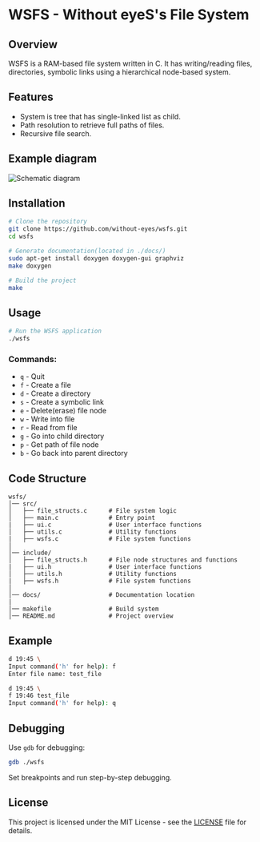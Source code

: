 # WSFS - Without eyeS's File System

## Overview

WSFS is a RAM-based file system written in C. It has writing/reading files, directories, symbolic links using a
hierarchical node-based system.

## Features

- System is tree that has single-linked list as child.
- Path resolution to retrieve full paths of files.
- Recursive file search.

## Example diagram

![Schematic diagram](diagram.png?)

## Installation

```sh
# Clone the repository
git clone https://github.com/without-eyes/wsfs.git
cd wsfs

# Generate documentation(located in ./docs/)
sudo apt-get install doxygen doxygen-gui graphviz
make doxygen

# Build the project
make
```

## Usage

```sh
# Run the WSFS application
./wsfs
```

### Commands:

- `q` - Quit
- `f` - Create a file
- `d` - Create a directory
- `s` - Create a symbolic link
- `e` - Delete(erase) file node
- `w` - Write into file
- `r` - Read from file
- `g` - Go into child directory
- `p` - Get path of file node
- `b` - Go back into parent directory

## Code Structure

```
wsfs/
│── src/
│   ├── file_structs.c      # File system logic
│   ├── main.c              # Entry point
|   ├── ui.c                # User interface functions
│   ├── utils.c             # Utility functions
|   ├── wsfs.c              # File system functions
│
│── include/
│   ├── file_structs.h      # File node structures and functions
|   ├── ui.h                # User interface functions
│   ├── utils.h             # Utility functions
|   ├── wsfs.h              # File system functions
│
│── docs/                   # Documentation location
|
│── makefile                # Build system
│── README.md               # Project overview
```

## Example

```sh
d 19:45 \
Input command('h' for help): f
Enter file name: test_file

d 19:45 \
f 19:46 test_file
Input command('h' for help): q
```

## Debugging

Use `gdb` for debugging:

```sh
gdb ./wsfs
```

Set breakpoints and run step-by-step debugging.

## License

This project is licensed under the MIT License - see the [LICENSE](LICENSE) file for details.
